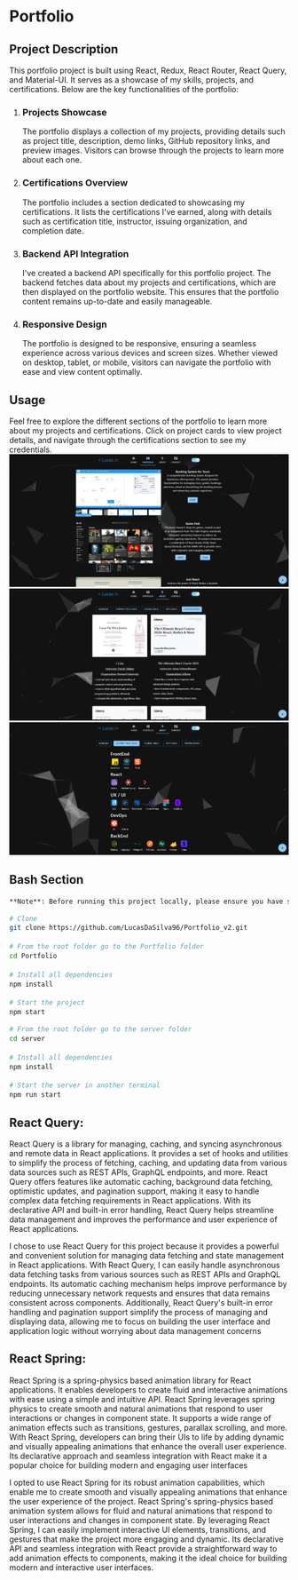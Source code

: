 # Portfolio

## Project Description

This portfolio project is built using React, Redux, React Router, React Query, and Material-UI. It serves as a showcase of my skills, projects, and certifications. Below are the key functionalities of the portfolio:

1. ### Projects Showcase
   The portfolio displays a collection of my projects, providing details such as project title, description, demo links, GitHub repository links, and preview images. Visitors can browse through the projects to learn more about each one.
2. ### Certifications Overview

   The portfolio includes a section dedicated to showcasing my certifications. It lists the certifications I've earned, along with details such as certification title, instructor, issuing organization, and completion date.

3. ### Backend API Integration

   I've created a backend API specifically for this portfolio project. The backend fetches data about my projects and certifications, which are then displayed on the portfolio website. This ensures that the portfolio content remains up-to-date and easily manageable.

4. ### Responsive Design
   The portfolio is designed to be responsive, ensuring a seamless experience across various devices and screen sizes. Whether viewed on desktop, tablet, or mobile, visitors can navigate the portfolio with ease and view content optimally.

## Usage

Feel free to explore the different sections of the portfolio to learn more about my projects and certifications. Click on project cards to view project details, and navigate through the certifications section to see my credentials.
![Portfolio preview 1](/server/public/projectsImg/portfolio-preview-1.jpg)
![Portfolio preview 2](/server/public/projectsImg/portfolio-preview-2.jpg)
![Portfolio preview 3](/server/public/projectsImg/portfolio-preview-3.jpg)

## Bash Section

```bash
**Note**: Before running this project locally, please ensure you have set up your own MongoDB Atlas connection. You can do this by signing up for a MongoDB Atlas account and configuring the connection string in the appropriate environment variables or configuration files.
```

```bash
# Clone
git clone https://github.com/LucasDaSilva96/Portfolio_v2.git

# From the root folder go to the Portfolio folder
cd Portfolio

# Install all dependencies
npm install

# Start the project
npm start
```

```bash
# From the root folder go to the server folder
cd server

# Install all dependencies
npm install

# Start the server in another terminal
npm run start
```

## React Query:

React Query is a library for managing, caching, and syncing asynchronous and remote data in React applications. It provides a set of hooks and utilities to simplify the process of fetching, caching, and updating data from various data sources such as REST APIs, GraphQL endpoints, and more. React Query offers features like automatic caching, background data fetching, optimistic updates, and pagination support, making it easy to handle complex data fetching requirements in React applications. With its declarative API and built-in error handling, React Query helps streamline data management and improves the performance and user experience of React applications.

I chose to use React Query for this project because it provides a powerful and convenient solution for managing data fetching and state management in React applications. With React Query, I can easily handle asynchronous data fetching tasks from various sources such as REST APIs and GraphQL endpoints. Its automatic caching mechanism helps improve performance by reducing unnecessary network requests and ensures that data remains consistent across components. Additionally, React Query's built-in error handling and pagination support simplify the process of managing and displaying data, allowing me to focus on building the user interface and application logic without worrying about data management concerns

## React Spring:

React Spring is a spring-physics based animation library for React applications. It enables developers to create fluid and interactive animations with ease using a simple and intuitive API. React Spring leverages spring physics to create smooth and natural animations that respond to user interactions or changes in component state. It supports a wide range of animation effects such as transitions, gestures, parallax scrolling, and more. With React Spring, developers can bring their UIs to life by adding dynamic and visually appealing animations that enhance the overall user experience. Its declarative approach and seamless integration with React make it a popular choice for building modern and engaging user interfaces

I opted to use React Spring for its robust animation capabilities, which enable me to create smooth and visually appealing animations that enhance the user experience of the project. React Spring's spring-physics based animation system allows for fluid and natural animations that respond to user interactions and changes in component state. By leveraging React Spring, I can easily implement interactive UI elements, transitions, and gestures that make the project more engaging and dynamic. Its declarative API and seamless integration with React provide a straightforward way to add animation effects to components, making it the ideal choice for building modern and interactive user interfaces.
